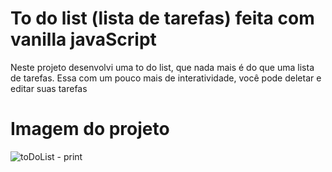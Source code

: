 # To do list (lista de tarefas) feita com vanilla javaScript

<p>Neste projeto desenvolvi uma to do list, que nada mais é do que uma lista de tarefas. Essa com um pouco mais de interatividade, você pode deletar e editar suas tarefas</p>

# Imagem do projeto

![toDoList - print](https://user-images.githubusercontent.com/89361241/182719858-ab7f0bfd-5b6c-46d1-942e-2ed07f789863.png)

